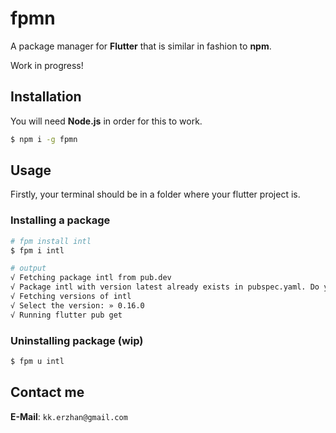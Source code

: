 # fpmn

A package manager for **Flutter** that is similar in fashion to **npm**.

Work in progress!


## Installation

You will need **Node.js** in order for this to work.

```bash
$ npm i -g fpmn
```

## Usage

Firstly, your terminal should be in a folder where your flutter project is.

### Installing a package

```bash
# fpm install intl
$ fpm i intl

# output
√ Fetching package intl from pub.dev
√ Package intl with version latest already exists in pubspec.yaml. Do you want to upgrade it? » Yes
√ Fetching versions of intl
√ Select the version: » 0.16.0
√ Running flutter pub get
```

### Uninstalling package (wip)

```bash
$ fpm u intl
```

## Contact me

**E-Mail**: `kk.erzhan@gmail.com`